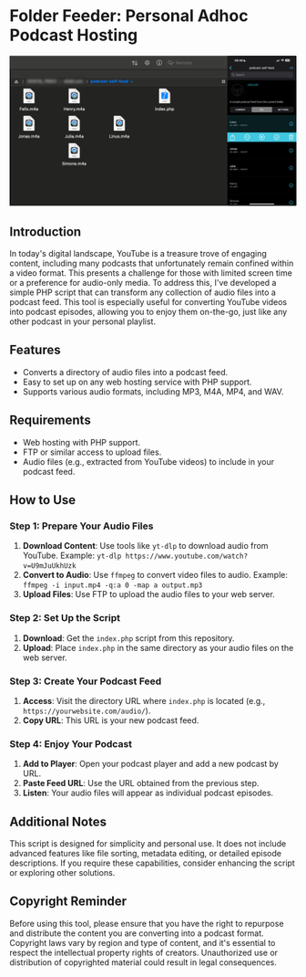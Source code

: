 # Folder Feeder: Personal Adhoc Podcast Hosting

![](https://raw.githubusercontent.com/klausbreyer/folder-feeder/main/preview.png)

## Introduction

In today's digital landscape, YouTube is a treasure trove of engaging content, including many podcasts that unfortunately remain confined within a video format. This presents a challenge for those with limited screen time or a preference for audio-only media. To address this, I've developed a simple PHP script that can transform any collection of audio files into a podcast feed. This tool is especially useful for converting YouTube videos into podcast episodes, allowing you to enjoy them on-the-go, just like any other podcast in your personal playlist.

## Features

- Converts a directory of audio files into a podcast feed.
- Easy to set up on any web hosting service with PHP support.
- Supports various audio formats, including MP3, M4A, MP4, and WAV.

## Requirements

- Web hosting with PHP support.
- FTP or similar access to upload files.
- Audio files (e.g., extracted from YouTube videos) to include in your podcast feed.

## How to Use

### Step 1: Prepare Your Audio Files

1. **Download Content**: Use tools like `yt-dlp` to download audio from YouTube. Example: `yt-dlp https://www.youtube.com/watch?v=U9mJuUkhUzk`
2. **Convert to Audio**: Use `ffmpeg` to convert video files to audio. Example: `ffmpeg -i input.mp4 -q:a 0 -map a output.mp3`
3. **Upload Files**: Use FTP to upload the audio files to your web server.

### Step 2: Set Up the Script

1. **Download**: Get the `index.php` script from this repository.
2. **Upload**: Place `index.php` in the same directory as your audio files on the web server.

### Step 3: Create Your Podcast Feed

1. **Access**: Visit the directory URL where `index.php` is located (e.g., `https://yourwebsite.com/audio/`).
2. **Copy URL**: This URL is your new podcast feed.

### Step 4: Enjoy Your Podcast

1. **Add to Player**: Open your podcast player and add a new podcast by URL.
2. **Paste Feed URL**: Use the URL obtained from the previous step.
3. **Listen**: Your audio files will appear as individual podcast episodes.

## Additional Notes

This script is designed for simplicity and personal use. It does not include advanced features like file sorting, metadata editing, or detailed episode descriptions. If you require these capabilities, consider enhancing the script or exploring other solutions.

## Copyright Reminder

Before using this tool, please ensure that you have the right to repurpose and distribute the content you are converting into a podcast format. Copyright laws vary by region and type of content, and it's essential to respect the intellectual property rights of creators. Unauthorized use or distribution of copyrighted material could result in legal consequences.
